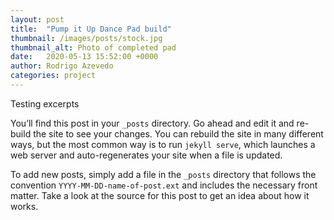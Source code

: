 ```yaml
---
layout: post
title:  "Pump it Up Dance Pad build"
thumbnail: /images/posts/stock.jpg
thumbnail_alt: Photo of completed pad
date:   2020-05-13 15:52:00 +0000
author: Rodrigo Azevedo
categories: project
---
```


<p class="d-none">
  Testing excerpts
</p>

<!--more-->

You’ll find this post in your `_posts` directory. Go ahead and edit it and re-build the site to see your changes. You can rebuild the site in many different ways, but the most common way is to run `jekyll serve`, which launches a web server and auto-regenerates your site when a file is updated.

To add new posts, simply add a file in the `_posts` directory that follows the convention `YYYY-MM-DD-name-of-post.ext` and includes the necessary front matter. Take a look at the source for this post to get an idea about how it works.